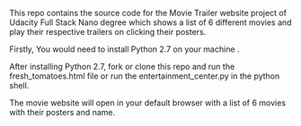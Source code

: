 This repo contains the source code for the Movie Trailer website project of Udacity Full Stack Nano degree which shows a list of 6 different movies and play their respective trailers on clicking their posters.

Firstly, You would need to install Python 2.7 on your machine .

After installing Python 2.7, fork or clone this repo and run the fresh_tomatoes.html file or run the entertainment_center.py in the python shell.

The movie website will open in your default browser with a list of 6 movies with their posters and name.


